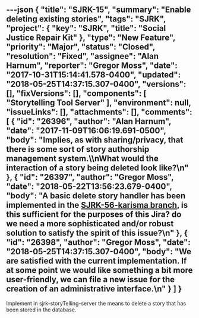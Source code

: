 ---json
{
  "title": "SJRK-15",
  "summary": "Enable deleting existing stories",
  "tags": "SJRK",
  "project": {
    "key": "SJRK",
    "title": "Social Justice Repair Kit"
  },
  "type": "New Feature",
  "priority": "Major",
  "status": "Closed",
  "resolution": "Fixed",
  "assignee": "Alan Harnum",
  "reporter": "Gregor Moss",
  "date": "2017-10-31T15:14:41.578-0400",
  "updated": "2018-05-25T14:37:15.307-0400",
  "versions": [],
  "fixVersions": [],
  "components": [
    "Storytelling Tool Server"
  ],
  "environment": null,
  "issueLinks": [],
  "attachments": [],
  "comments": [
    {
      "id": "26396",
      "author": "Alan Harnum",
      "date": "2017-11-09T16:06:19.691-0500",
      "body": "Implies, as with sharing/privacy, that there is some sort of story authorship management system.\\\nWhat would the interaction of a story being deleted look like?\n"
    },
    {
      "id": "26397",
      "author": "Gregor Moss",
      "date": "2018-05-22T13:56:23.679-0400",
      "body": "A basic delete story handler has been implemented in the [SJRK-56-karisma branch](https://github.com/waharnum/sjrk-story-telling-server/tree/SJRK-56-karisma), is this sufficient for the purposes of this Jira? do we need a more sophisticated and/or robust solution to satisfy the spirit of this issue?\n"
    },
    {
      "id": "26398",
      "author": "Gregor Moss",
      "date": "2018-05-25T14:37:15.307-0400",
      "body": "We are satisfied with the current implementation. If at some point we would like something a bit more user-friendly, we can file a new issue for the creation of an administrative interface.\n"
    }
  ]
}
---
Implement in sjrk-storyTelling-server the means to delete a story that has been stored in the database.

        